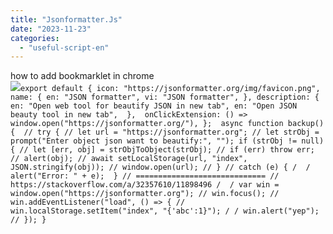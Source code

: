 ```yaml
---
title: "Jsonformatter.Js"
date: "2023-11-23"
categories: 
  - "useful-script-en"
---
```


how to add bookmarklet in chrome  
![](https://camo.githubusercontent.com/5f21e427a7d3ee887313a4f9b1ab033e6462db47ca299bf3f7e2d81a0ce854bd/68747470733a2f2f696d672e7765626e6f74732e636f6d2f323031392f30342f447261672d616e642d44726f702d4c696e6b732d696e2d4368726f6d652e706e67)`export default { icon: "https://jsonformatter.org/img/favicon.png", name: { en: "JSON formatter", vi: "JSON formatter", }, description: {  en: "Open web tool for beautify JSON in new tab", en: "Open JSON beauty tool in new tab",  },  onClickExtension: () => window.open("https://jsonformatter.org/"), };  async function backup() {  // try { // let url = "https://jsonformatter.org"; // let strObj = prompt("Enter object json want to beautify:", ""); if (strObj != null) { // let [err, obj] = strObjToObject(strObj); // if (err) throw err; // alert(obj); // await setLocalStorage(url, "index", JSON.stringify(obj)); // window.open(url); // } // catch (e) { /  / alert("Error: " + e);  } // ============================= // https://stackoverflow.com/a/32357610/11898496 /  / var win = window.open("https://jsonformatter.org"); // win.focus(); // win.addEventListener("load", () => { // win.localStorage.setItem("index", "{'abc':1}"); / / win.alert("yep");  // }); }`
